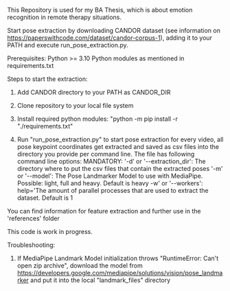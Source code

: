 This Repository is used for my BA Thesis, which is about emotion recognition in remote therapy situations.

Start pose extraction by downloading CANDOR dataset (see information on https://paperswithcode.com/dataset/candor-corpus-1), adding it to your PATH and execute run_pose_extraction.py.

Prerequisites:
Python >= 3.10
Python modules as mentioned in requirements.txt

Steps to start the extraction:

1. Add CANDOR directory to your PATH as CANDOR_DIR

2. Clone repository to your local file system

3. Install required python modules: "python -m pip install -r "./requirements.txt"

4. Run "run_pose_extraction.py" to start pose extraction for every video, all pose keypoint coordinates get extracted and saved as csv files into the directory you provide per command line. The file has following command line options:
    MANDATORY: '-d' or '--extraction_dir': The directory where to put the csv files that contain the extracted poses
    '-m' or '--model': The Pose Landmarker Model to use with MediaPipe. Possible: light, full and heavy. Default is heavy
    -w' or '--workers': help='The amount of parallel processes that are used to extract the dataset. Default is 1

You can find information for feature extraction and further use in the 'references' folder

This code is work in progress.

Troubleshooting:
1) If MediaPipe Landmark Model initialization throws "RuntimeError: Can't open zip archive", download the 
   model from https://developers.google.com/mediapipe/solutions/vision/pose_landmarker and put it into the
   local "landmark_files" directory

